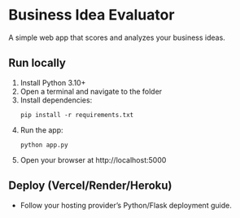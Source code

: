# Business Idea Evaluator

A simple web app that scores and analyzes your business ideas.

## Run locally
1. Install Python 3.10+
2. Open a terminal and navigate to the folder
3. Install dependencies:
   ```
   pip install -r requirements.txt
   ```
4. Run the app:
   ```
   python app.py
   ```
5. Open your browser at http://localhost:5000

## Deploy (Vercel/Render/Heroku)
- Follow your hosting provider’s Python/Flask deployment guide.
